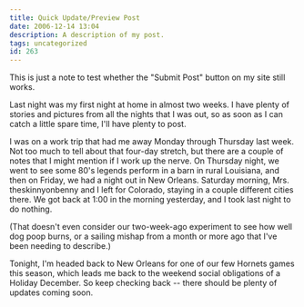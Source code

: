 ```yaml
---
title: Quick Update/Preview Post
date: 2006-12-14 13:04
description: A description of my post.
tags: uncategorized
id: 263
---
```

This is just a note to test whether the "Submit Post" button on my site still works.

Last night was my first night at home in almost two weeks.  I have plenty of stories and pictures from all the nights that I was out, so as soon as I can catch a little spare time, I'll have plenty to post. 

I was on a work trip that had me away Monday through Thursday last week.  Not too much to tell about that four-day stretch, but there are a couple of notes that I might mention if I work up the nerve.  On Thursday night, we went to see some 80's legends perform in a barn in rural Louisiana, and then on Friday, we had a night out in New Orleans.  Saturday morning, Mrs. theskinnyonbenny and I left for Colorado, staying in a couple different cities there.  We got back at 1:00 in the morning yesterday, and I took last night to do nothing.

(That doesn't even consider our two-week-ago experiment to see how well dog poop burns, or a sailing mishap from a month or more ago that I've been needing to describe.)

Tonight, I'm headed back to New Orleans for one of our few Hornets games this season, which leads me back to the weekend social obligations of a Holiday December.  So keep checking back -- there should be plenty of updates coming soon.